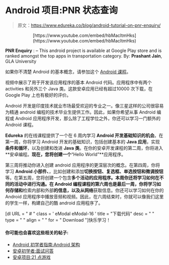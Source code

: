 # Android 项目:PNR 状态查询

> 原文：<https://www.edureka.co/blog/android-tutorial-on-pnr-enquiry/>

<center>[https://www.youtube.com/embed/hbMacltmHks](https://www.youtube.com/embed/hbMacltmHks)</center>

**PNR Enquiry** : – This android project is available at Google Play store and is ranked amongst the top apps in transportation category. By: **Prashant Jain**, GLA University

如果你不清楚 Android 的基本概念，请参加这个 [Android 课程](https://www.edureka.co/android-development-certification-course? "Android training")。

视频中展示了用于开发该应用程序的基本 Android 代码。应用程序中有两个 activities 和另外三个 Java 类。这款安卓应用已经有超过10000 次下载，在 Google Play 上也有极好的评价。

Android 开发是印度技术就业市场最受欢迎的专业之一。像三星这样的公司很容易为精通 android 编程的技术毕业生提供工作。因此，如果你希望从事 Android 编程或 Android 应用程序开发，那么除了工程学位之外，你还可以学习一门额外的 Android 课程。

**Edureka** 的在线课程提供了一个在 6 周内学习 **Android 开发基础知识的机会**。在第一周，你将学习 Android 开发的基础知识，包括创建基本的 **Java 应用**，实现**条件和循环**，以及创建和改进 **Java 类**。在你的安卓开发课程的第二周，你将进入**安卓编程。**现在，您将创建一个**“Hello World”**应用程序。

第三周将推动你进入创建 android 应用程序的更深层次的概念。在第四周，你将学习 **Android 小部件、**，比如创建和添加**切换按钮、复选框、单选按钮和微调按钮**等。在第五周，您将创建一个包含**多个活动的应用程序。本周你还将学习如何在不同的活动中进行沟通。在 Android 编程课程的第六周也是最后一周，你将学习如何存储和**检索内部和外部**的信息，以及从网络**获取信息。你还可以学习如何在你的 Android 应用程序中播放音频和视频。因此，在六周结束时，你就可以像我们这里的学生一样，构建自己的酷 android 应用程序了。

[dl URL = " # " class = ' eModal eModal-16 ' title = "下载代码" desc = " " type = " " align = " " for = " Download "]快乐学习！

#### 你可能也会喜欢这些相关的帖子:

*   [Android 初学者指南:Android 架构](https://www.edureka.co/blog/beginners-guide-android-architecture/ "The Beginner’s Guide to Android: Android Architecture")
*   [安卓初学者:面试问答](https://www.edureka.co/blog/interview-questions/android-interview-questions-answers-for-beginners/ "Android for Beginners: Interview Questions and Answers")
*   [安卓项目:21 点游戏](https://www.edureka.co/blog/android-tutorial-on-blackjack/ "Android Project : BlackJack Game")